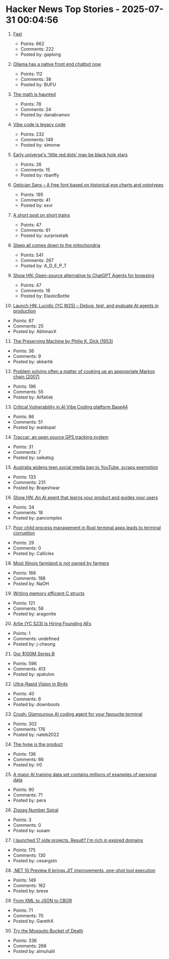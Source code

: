 # Hacker News Top Stories - 2025-07-31 00:04:56

1. [Fast](https://www.catherinejue.com/fast)
   - Points: 662
   - Comments: 222
   - Posted by: gaplong

2. [Ollama has a native front end chatbot now](https://ollama.com/blog/new-app)
   - Points: 112
   - Comments: 38
   - Posted by: BUFU

3. [The math is haunted](https://overreacted.io/the-math-is-haunted/)
   - Points: 78
   - Comments: 24
   - Posted by: danabramov

4. [Vibe code is legacy code](https://blog.val.town/vibe-code)
   - Points: 232
   - Comments: 149
   - Posted by: simonw

5. [Early universe's 'little red dots' may be black hole stars](https://www.science.org/content/article/early-universe-s-little-red-dots-may-be-black-hole-stars)
   - Points: 26
   - Comments: 15
   - Posted by: rbanffy

6. [Optician Sans – A free font based on historical eye charts and optotypes](https://optician-sans.com/)
   - Points: 195
   - Comments: 41
   - Posted by: exvi

7. [A short post on short trains](https://shakeddown.substack.com/p/a-short-post-on-short-trains)
   - Points: 47
   - Comments: 61
   - Posted by: surprisetalk

8. [Sleep all comes down to the mitochondria](https://www.science.org/content/blog-post/it-all-comes-down-mitochondria)
   - Points: 541
   - Comments: 267
   - Posted by: A_D_E_P_T

9. [Show HN: Open-source alternative to ChatGPT Agents for browsing](https://github.com/trymeka/agent)
   - Points: 47
   - Comments: 16
   - Posted by: ElasticBottle

10. [Launch HN: Lucidic (YC W25) – Debug, test, and evaluate AI agents in production](undefined)
   - Points: 87
   - Comments: 25
   - Posted by: AbhinavX

11. [The Preserving Machine by Philip K. Dick (1953)](https://archive.org/details/Fantasy_Science_Fiction_v004n06_1953-06)
   - Points: 36
   - Comments: 9
   - Posted by: akkartik

12. [Problem solving often a matter of cooking up an appropriate Markov chain (2007)](http://math.uchicago.edu/~shmuel/Network-course-readings/Markov_chain_tricks.pdf)
   - Points: 196
   - Comments: 55
   - Posted by: Alifatisk

13. [Critical Vulnerability in AI Vibe Coding platform Base44](https://www.wiz.io/blog/critical-vulnerability-base44)
   - Points: 86
   - Comments: 51
   - Posted by: waldopat

14. [Traccar: an open source GPS tracking system](https://github.com/traccar/traccar)
   - Points: 31
   - Comments: 7
   - Posted by: saikatsg

15. [Australia widens teen social media ban to YouTube, scraps exemption](https://www.reuters.com/legal/litigation/australia-widens-teen-social-media-ban-youtube-scraps-exemption-2025-07-29/)
   - Points: 133
   - Comments: 231
   - Posted by: Brajeshwar

16. [Show HN: An AI agent that learns your product and guides your users](https://frigade.ai)
   - Points: 34
   - Comments: 18
   - Posted by: pancomplex

17. [Poor child process management in Rust terminal apps leads to terminal corruption](https://www.fiveonefour.com/blog/Fixing-ctrl-c-in-terminal-apps-child-process-management)
   - Points: 29
   - Comments: 0
   - Posted by: Callicles

18. [Most Illinois farmland is not owned by farmers](https://www.chicagotribune.com/2025/06/01/illinois-farming-ownership-climate-change/)
   - Points: 166
   - Comments: 188
   - Posted by: NaOH

19. [Writing memory efficient C structs](https://tomscheers.github.io/2025/07/29/writing-memory-efficient-structs-post.html)
   - Points: 121
   - Comments: 58
   - Posted by: aragonite

20. [Artie (YC S23) Is Hiring Founding AEs](https://www.ycombinator.com/companies/artie/jobs/CfSrcAH-founding-ae)
   - Points: 1
   - Comments: undefined
   - Posted by: j-cheong

21. [Our $100M Series B](https://oxide.computer/blog/our-100m-series-b)
   - Points: 596
   - Comments: 413
   - Posted by: spatulon

22. [Ultra-Rapid Vision in Birds](https://journals.plos.org/plosone/article?id=10.1371/journal.pone.0151099)
   - Points: 40
   - Comments: 6
   - Posted by: downboots

23. [Crush: Glamourous AI coding agent for your favourite terminal](https://github.com/charmbracelet/crush)
   - Points: 302
   - Comments: 176
   - Posted by: nateb2022

24. [The hype is the product](https://rys.io/en/180.html)
   - Points: 136
   - Comments: 66
   - Posted by: lr0

25. [A major AI training data set contains millions of examples of personal data](https://www.technologyreview.com/2025/07/18/1120466/a-major-ai-training-data-set-contains-millions-of-examples-of-personal-data/)
   - Points: 90
   - Comments: 71
   - Posted by: pera

26. [Zigzag Number Spiral](https://susam.net/zigzag-number-spiral.html)
   - Points: 3
   - Comments: 0
   - Posted by: susam

27. [I launched 17 side projects. Result? I'm rich in expired domains](undefined)
   - Points: 175
   - Comments: 130
   - Posted by: cesargstn

28. [.NET 10 Preview 6 brings JIT improvements, one-shot tool execution](https://www.infoworld.com/article/4023654/net-10-preview-6-brings-jit-improvements-one-shot-tool-execution.html)
   - Points: 149
   - Comments: 162
   - Posted by: breve

29. [From XML to JSON to CBOR](https://cborbook.com/introduction/from_xml_to_json_to_cbor.html)
   - Points: 71
   - Comments: 70
   - Posted by: GarethX

30. [Try the Mosquito Bucket of Death](https://www.energyvanguard.com/blog/try-the-mosquito-bucket-of-death/)
   - Points: 336
   - Comments: 266
   - Posted by: almuhalil

